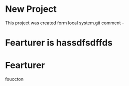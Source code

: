 # New Project

This project was created form local system.git comment -
# Fearturer is hassdfsdffds

# Fearturer
fouccton